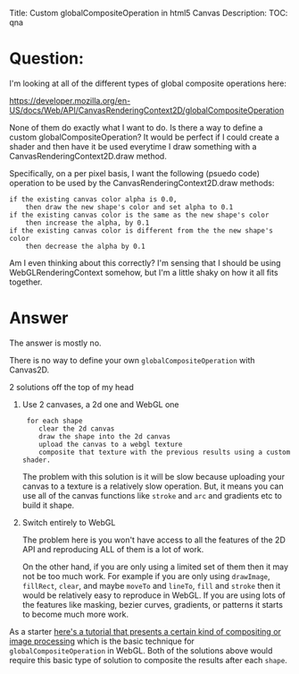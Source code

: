 Title: Custom globalCompositeOperation in html5 Canvas
Description:
TOC: qna

# Question:

I'm looking at all of the different types of global composite operations here:

https://developer.mozilla.org/en-US/docs/Web/API/CanvasRenderingContext2D/globalCompositeOperation

None of them do exactly what I want to do. Is there a way to define a custom globalCompositeOperation? It would be perfect if I could create a shader and then have it be used everytime I draw something with a CanvasRenderingContext2D.draw method. 

Specifically, on a per pixel basis, I want the following (psuedo code) operation to be used by the CanvasRenderingContext2D.draw methods:

    if the existing canvas color alpha is 0.0, 
        then draw the new shape's color and set alpha to 0.1
    if the existing canvas color is the same as the new shape's color
        then increase the alpha, by 0.1
    if the existing canvas color is different from the the new shape's color
        then decrease the alpha by 0.1

Am I even thinking about this correctly? I'm sensing that I should be using WebGLRenderingContext somehow, but I'm a little shaky on how it all fits together.

# Answer

The answer is mostly no.

There is no way to define your own `globalCompositeOperation` with Canvas2D.

2 solutions off the top of my head

1. Use 2 canvases, a 2d one and WebGL one

        for each shape
           clear the 2d canvas
           draw the shape into the 2d canvas
           upload the canvas to a webgl texture
           composite that texture with the previous results using a custom shader.

    The problem with this solution is it will be slow because uploading your canvas to a texture is a relatively slow operation. But, it means you can use all of the canvas functions like `stroke` and `arc` and gradients etc to build it shape. 

2.  Switch entirely to WebGL

    The problem here is you won't have access to all the features of the 2D API and reproducing ALL of them is a lot of work. 

    On the other hand, if you are only using a limited set of them then it may not be too much work. For example if you are only using `drawImage`, `fillRect`, `clear`, and maybe `moveTo` and `lineTo`, `fill` and `stroke` then it would be relatively easy to reproduce in WebGL. If you are using lots of the features like masking, bezier curves, gradients, or patterns it starts to become much more work.

As a starter [here's a tutorial that presents a certain kind of compositing or image processing](http://webglfundamentals.org/webgl/lessons/webgl-image-processing-continued.html) which is the basic technique for `globalCompositeOperation` in WebGL. Both of the solutions above would require this basic type of solution to composite the results after each `shape`.

